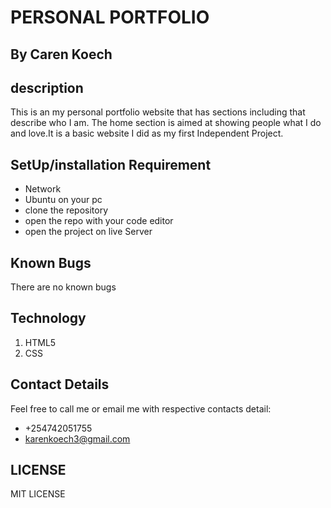 # PERSONAL PORTFOLIO
## By Caren Koech
## description
This is an my personal portfolio website that has sections including that describe who I am. The home section is aimed at showing people what I do and love.It is a basic website I did as my first Independent Project.
## SetUp/installation Requirement
* Network
* Ubuntu on your pc
* clone the repository
* open the repo with your code editor
* open the project on live Server
## Known Bugs
There are no known bugs
## Technology
1. HTML5
2. CSS
## Contact Details
Feel free to call me or email me with respective contacts detail:
* +254742051755
* karenkoech3@gmail.com
## LICENSE
MIT LICENSE
